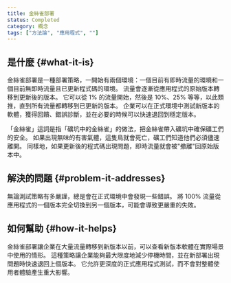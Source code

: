 ```yaml
---
title: 金絲雀部署
status: Completed
category: 概念
tags: ["方法論", "應用程式", ""]
---
```


## 是什麼 {#what-it-is}

金絲雀部署是一種部署策略，一開始有兩個環境：一個目前有即時流量的環境和一個目前無即時流量且已更新程式碼的環境。
流量會逐漸從應用程式的原始版本轉移到更新後的版本。
它可以從 1% 的流量開始，然後是 10%、25% 等等，以此類推，直到所有流量都轉移到已更新的版本。
企業可以在正式環境中測試新版本的軟體，獲得回饋、錯誤診斷，並在必要的時候可以快速退回到穩定版本。

「金絲雀」這詞是指「礦坑中的金絲雀」的做法，把金絲雀帶入礦坑中確保礦工們的安全。
如果出現無味的有害氣體，這隻鳥就會死亡，礦工們知道他們必須儘速離開。
同樣地，如果更新後的程式碼出現問題，即時流量就會被"撤離"回原始版本中。

## 解決的問題 {#problem-it-addresses}

無論測試策略有多嚴謹，總是會在正式環境中會發現一些錯誤。
將 100% 流量從應用程式的一個版本完全切換到另一個版本，可能會導致更嚴重的失敗。

## 如何幫助 {#how-it-helps}
 
金絲雀部署讓企業在大量流量轉移到新版本以前，可以查看新版本軟體在實際場景中使用的情形。
這種策略讓企業能夠最大限度地減少停機時間，並在新部署出現問題時快速退回上個版本。
它允許更深度的正式應用程式測試，而不會對整體使用者體驗產生重大影響。
